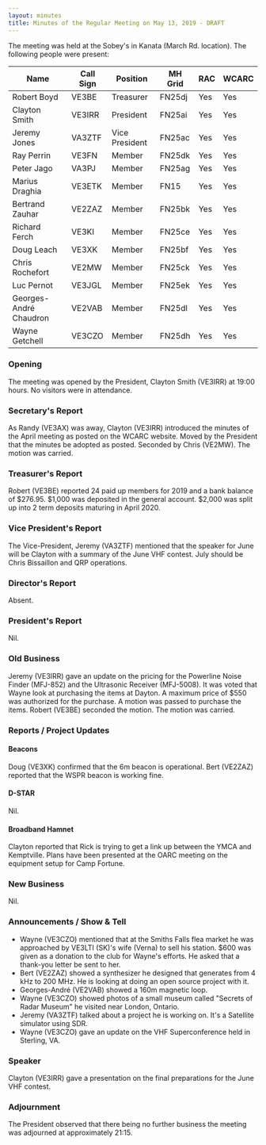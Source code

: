 ```yaml
---
layout: minutes
title: Minutes of the Regular Meeting on May 13, 2019 - DRAFT
---
```


The meeting was held at the Sobey's in Kanata (March Rd. location).
The following people were present:

| Name                   | Call Sign  | Position         | MH Grid | RAC | WCARC |
|------------------------|------------|------------------|---------|-----|-------|
| Robert Boyd            | VE3BE      | Treasurer        | FN25dj  | Yes | Yes   |
| Clayton Smith          | VE3IRR     | President        | FN25ai  | Yes | Yes   |
| Jeremy Jones           | VA3ZTF     | Vice President   | FN25ac  | Yes | Yes   |
| Ray Perrin             | VE3FN      | Member           | FN25dk  | Yes | Yes   |
| Peter Jago             | VA3PJ      | Member           | FN25ag  | Yes | Yes   |
| Marius Draghia         | VE3ETK     | Member           | FN15    | Yes | Yes   |
| Bertrand Zauhar        | VE2ZAZ     | Member           | FN25bk  | Yes | Yes   |
| Richard Ferch          | VE3KI      | Member           | FN25ce  | Yes | Yes   |
| Doug Leach             | VE3XK      | Member           | FN25bf  | Yes | Yes   |
| Chris Rochefort        | VE2MW      | Member           | FN25ck  | Yes | Yes   |
| Luc Pernot             | VE3JGL     | Member           | FN25ek  | Yes | Yes   |
| Georges-André Chaudron | VE2VAB     | Member           | FN25dl  | Yes | Yes   |
| Wayne Getchell         | VE3CZO     | Member           | FN25dh  | Yes | Yes   |

### Opening

The meeting was opened by the President, Clayton Smith (VE3IRR) at 19:00 hours.
No visitors were in attendance.

### Secretary's Report

As Randy (VE3AX) was away, Clayton (VE3IRR) introduced the minutes of the April
meeting as posted on the WCARC website.
Moved by the President that the minutes be adopted as posted.
Seconded by Chris (VE2MW). The motion was carried.

### Treasurer's Report

Robert (VE3BE) reported 24 paid up members for 2019 and a bank balance of $276.95.
$1,000 was deposited in the general account. $2,000 was split up into 2 term
deposits maturing in April 2020.

### Vice President's Report

The Vice-President, Jeremy (VA3ZTF) mentioned that the speaker for June will be
Clayton with a summary of the June VHF contest. July should be Chris Bissaillon
and QRP operations.

### Director's Report

Absent.

### President's Report

Nil.

### Old Business

Jeremy (VE3IRR) gave an update on the pricing for the Powerline Noise Finder
(MFJ-852) and the Ultrasonic Receiver (MFJ-5008).
It was voted that Wayne look at purchasing the items at Dayton. A maximum price
of $550 was authorized for the purchase. A motion was passed to purchase the items.
Robert (VE3BE) seconded the motion. The motion was carried.

### Reports / Project Updates

#### Beacons

Doug (VE3XK) confirmed that the 6m beacon is operational.
Bert (VE2ZAZ) reported that the WSPR beacon is working fine.

#### D-STAR

Nil.

#### Broadband Hamnet

Clayton reported that Rick is trying to get a link up between the YMCA and
Kemptville. Plans have been presented at the OARC meeting on the equipment setup
for Camp Fortune.

### New Business

Nil.

### Announcements / Show & Tell

* Wayne (VE3CZO) mentioned that at the Smiths Falls flea market he was approached
by VE3LTI (SK)'s wife (Verna) to sell his station. $600 was given as a donation to
the club for Wayne's efforts. He asked that a thank-you letter be sent to her.
* Bert (VE2ZAZ) showed a synthesizer he designed that generates from 4 kHz to 200 MHz.
He is looking at doing an open source project with it.
* Georges-André (VE2VAB) showed a 160m magnetic loop.
* Wayne (VE3CZO) showed photos of a small museum called "Secrets of Radar Museum"
he visited near London, Ontario.
* Jeremy (VA3ZTF) talked about a project he is working on. It's a Satellite simulator
using SDR.
* Wayne (VE3CZO) gave an update on the VHF Superconference held in Sterling, VA.

### Speaker

Clayton (VE3IRR) gave a presentation on the final preparations for the June VHF contest.

### Adjournment

The President observed that there being no further business the meeting was
adjourned at approximately 21:15.

